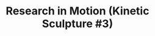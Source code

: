 ---
ee_id: '136'
site: '1'
type: '2'
long_id: '2010-037 Research in Motion (Kinetic Sculpture #3)'
url: 2010-037-research-in-motion-kinetic-sculpture-3
title: 'Research in Motion (Kinetic Sculpture #3)'
year: '2010'
medium: Modified red dancing stands
commission:
dims: 70 x 18 x 18 in
pitch: "​2 Dancing stands modded to spin a slightly different speeds"
ps:
live_url:
related:
youtube:
imgs: research-2010-037-full-database-banhof.jpg
subheading:
display_year: '2010'
download:
add_credit:
add_credits:
related_code:
layout: things-i-made
---